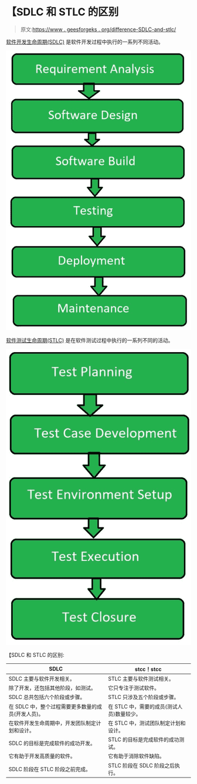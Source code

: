 # 【SDLC 和 STLC 的区别

> 原文:[https://www . geesforgeks . org/difference-SDLC-and-stlc/](https://www.geeksforgeeks.org/difference-between-sdlc-and-stlc/)

[软件开发生命周期(SDLC)](https://practice.geeksforgeeks.org/problems/software-development-life-cycle) 是软件开发过程中执行的一系列不同活动。

![](img/27e91abca58bcb5612199cc952dbf68c.png)

[软件测试生命周期(STLC)](https://www.geeksforgeeks.org/software-testing-life-cycle-stlc/) 是在软件测试过程中执行的一系列不同的活动。

![](img/b00951b5f583240e00eeb387b3976cd9.png)

【SDLC 和 STLC 的区别:

<center>

| SDLC | stcc！stcc |
| --- | --- |
| SDLC 主要与软件开发相关。 | STLC 主要与软件测试相关。 |
| 除了开发，还包括其他阶段，如测试。 | 它只专注于测试软件。 |
| SDLC 总共包括六个阶段或步骤。 | STLC 只涉及五个阶段或步骤。 |
| 在 SDLC 中，整个过程需要更多数量的成员(开发人员)。 | 在 STLC 中，需要的成员(测试人员)数量较少。 |
| 在软件开发生命周期中，开发团队制定计划和设计。 | 在 STLC 中，测试团队制定计划和设计。 |
| SDLC 的目标是完成软件的成功开发。 | STLC 的目标是完成软件的成功测试。 |
| 它有助于开发高质量的软件。 | 它有助于消除软件缺陷。 |
| SDLC 阶段在 STLC 阶段之前完成。 | STLC 阶段在 SDLC 阶段之后执行。 |

</center>